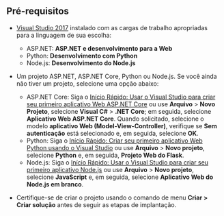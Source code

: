 ## <a name="prerequisites"></a>Pré-requisitos

* [Visual Studio 2017](https://visualstudio.microsoft.com/downloads/?utm_medium=microsoft&utm_source=docs.microsoft.com&utm_campaign=inline+link&utm_content=download+vs2017) instalado com as cargas de trabalho apropriadas para a linguagem de sua escolha:
  * ASP.NET: **ASP.NET e desenvolvimento para a Web**
  * Python: **Desenvolvimento com Python**
  * Node.js: **Desenvolvimento do Node.js**

* Um projeto ASP.NET, ASP.NET Core, Python ou Node.js. Se você ainda não tiver um projeto, selecione uma opção abaixo:
  * ASP.NET Core: Siga o [Início Rápido: Usar o Visual Studio para criar seu primeiro aplicativo Web ASP.NET Core](../../ide/quickstart-aspnet-core.md) ou use **Arquivo** > **Novo Projeto**, selecione **Visual C#** > **.NET Core**; em seguida, selecione **Aplicativo Web ASP.NET Core**. Quando solicitado, selecione o modelo **aplicativo Web (Model-View-Controller)**, verifique se **Sem autenticação** está selecionado e, em seguida, selecione **OK**.
  * Python: Siga o [Início Rápido: Criar seu primeiro aplicativo Web Python usando o Visual Studio](../../ide/quickstart-python.md) ou use **Arquivo** > **Novo projeto**, selecione **Python** e, em seguida, **Projeto Web do Flask**.
  * Node.js: Siga o [Início Rápido: Usar o Visual Studio para criar seu primeiro aplicativo Node.js](../../ide/quickstart-nodejs.md) ou use **Arquivo** > **Novo projeto**, selecione **JavaScript** e, em seguida, selecione **Aplicativo Web do Node.js em branco**.

* Certifique-se de criar o projeto usando o comando de menu **Criar > Criar solução** antes de seguir as etapas de implantação.